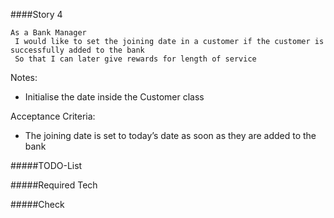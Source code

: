 ####Story 4

```
As a Bank Manager
 I would like to set the joining date in a customer if the customer is successfully added to the bank
 So that I can later give rewards for length of service

```

Notes:

* Initialise the date inside the Customer class

Acceptance Criteria:

* The joining date is set to today’s date as soon as they are added to the bank 

#####TODO-List


#####Required Tech


#####Check
